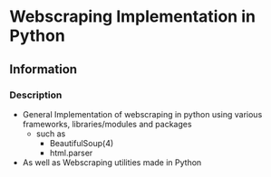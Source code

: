 # Webscraping Implementation in Python

## Information
### Description
- General Implementation of webscraping in python using various frameworks, libraries/modules and packages
    - such as
        + BeautifulSoup(4)
        + html.parser
- As well as Webscraping utilities made in Python


